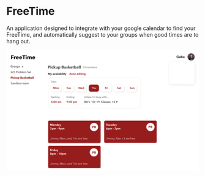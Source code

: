 # FreeTime

An application designed to integrate with your google calendar to find your FreeTime, and automatically suggest to your groups when good times are to hang out.

![FreeTime](/Freetime.jpg?raw=true "Free Time")